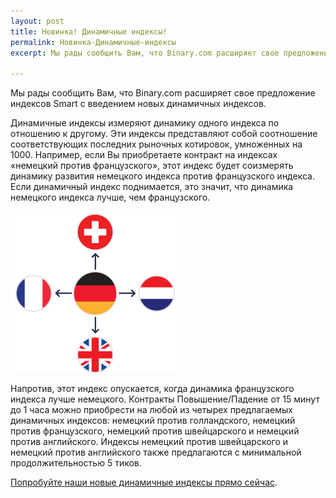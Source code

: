 ```yaml
---
layout: post
title: Новинка! Динамичные индексы!
permalink: Новинка-Динамичные-индексы
excerpt: Мы рады сообщить Вам, что Binary.com расширяет свое предложение индексов Smart с введением новых  динамичных индексов.

---
```


Мы рады сообщить Вам, что Binary.com расширяет свое предложение индексов Smart с введением новых  динамичных индексов. 

Динамичные индексы измеряют динамику одного индекса по отношению к другому. Эти индексы представляют собой соотношение соответствующих последних рыночных котировок, умноженных на 1000. Например, если Вы приобретаете контракт на индексах «немецкий против французского», этот индекс будет соизмерять динамику развития немецкого индекса против французского индекса. Если динамичный индекс поднимается, это значит, что динамика немецкого индекса лучше, чем французского.

![](/post_images/Out-Performance.png)

Напротив, этот индекс опускается, когда динамика французского индекса лучше немецкого. Контракты Повышение/Падение от 15 минут до 1 часа можно приобрести на любой из четырех предлагаемых динамичных индексов:  немецкий против голландского, немецкий против французского, немецкий против швейцарского и немецкий против английского. Индексы немецкий против швейцарского и немецкий против английского также предлагаются с минимальной продолжительностью 5 тиков.

[Попробуйте наши новые динамичные индексы прямо сейчас](https://www.binary.com/c/trade.cgi?market=smarties&time=15m&form_name=risefall&expiry_&amount_&H=S0P&currency=USD&underlying_symbol=OPIDAXAEX&amount=100&date_&&l=RU&utm_medium=social&utm_source=blog&utm_content=whatsnew).

